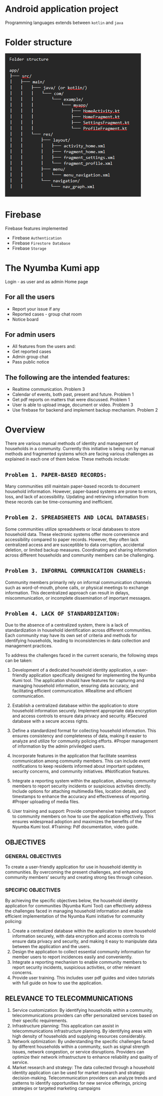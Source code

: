 # Android application project
Programming languages extends between `kotlin` and `java`

# Folder structure
![alt text](./Android%20app%20folder%20structure..png)

# Firebase
Firebase features implemented
- Firebase `Authentication`
- Firebase `Firestore Database`
- Firebase `Storage`

# The Nyumba Kumi app
Login - as user and as admin
Home page

## For all the users
- Report your issue if any
- Reported cases - group chat room
- Notice board

## For admin users
- All features from the users and:
- Get reported cases
- Admin group chat
- Pass public notice

## The following are the intended features:
- Realtime communication. Problem 3
- Calendar of events, both past, present and future. Problem 1
- Get pdf reports on matters that were discussed. Problem 1
- User is able to upload image, document or video. Problem 3
- Use firebase for backend and implement backup mechanism. Problem 2

# Overview
There are various manual methods of identity and management of households in a community. Currently this initiative is being run by manual methods and fragmented systems which are facing various challenges as explained in each one of them below.
These methods include:
## `Problem 1. PAPER-BASED RECORDS:`
Many communities still maintain paper-based records to document household information. However, paper-based systems are prone to errors, loss, and lack of accessibility. Updating and retrieving information from these records can be time-consuming and inefficient.

## `Problem 2. SPREADSHEETS AND LOCAL DATABASES:`
Some communities utilize spreadsheets or local databases to store household data. These electronic systems offer more convenience and accessibility compared to paper records. However, they often lack centralized access and are susceptible to data corruption, accidental deletion, or limited backup measures. Coordinating and sharing information across different households and community members can be challenging.

## `Problem 3. INFORMAL COMMUNICATION CHANNELS:`
Community members primarily rely on informal communication channels such as word-of-mouth, phone calls, or physical meetings to exchange information. This decentralized approach can result in delays, miscommunication, or incomplete dissemination of important messages.

## `Problem 4. LACK OF STANDARDIZATION:`
Due to the absence of a centralized system, there is a lack of standardization in household identification across different communities. Each community may have its own set of criteria and methods for identifying households, leading to inconsistencies in data collection and management practices.

To address the challenges faced in the current scenario, the following steps can be taken:
1) Development of a dedicated household identity application, a user-friendly application specifically designed for implementing the Nyumba Kumi tool. The application should have features for capturing and managing household information, ensuring data accuracy, and facilitating efficient communication.
   #Realtime and efficient communication.

2) Establish a centralized database within the application to store household information securely. Implement appropriate data encryption and access controls to ensure data privacy and security.
   #Secured database with a secure access rights.

3) Define a standardized format for collecting household information. This ensures consistency and completeness of data, making it easier to analyze and utilize for community policing efforts.
   #Proper management of information by the admin priviledged users.

4) Incorporate features in the application that facilitate seamless communication among community members. This can include event notifications to keep residents informed about important updates, security concerns, and community initiatives.
   #Notification features.

5) Integrate a reporting system within the application, allowing community members to report security incidents or suspicious activities directly. Include options for attaching multimedia files, location details, and timestamps to enhance the accuracy and effectiveness of reporting.
   #Proper uploading of media files.

6) User training and support: Provide comprehensive training and support to community members on how to use the application effectively. This ensures widespread adoption and maximizes the benefits of the Nyumba Kumi tool.
   #Training: Pdf documentation, video guide.

## OBJECTIVES
### GENERAL OBJECTIVES
To create a user-friendly application for use in household identity in communities. By overcoming the present challenges, and enhancing community members’ security and creating strong ties through cohesion.

### SPECIFIC OBJECTIVES
By achieving the specific objectives below, the household identity application for communities (Nyumba Kumi Tool) can effectively address the challenges faced in managing household information and enable efficient implementation of the Nyumba Kumi initiative for community policing:
1) Create a centralized database within the application to store household information securely, with data encryption and access controls to ensure data privacy and security, and making it easy to manipulate data between the application and the users.
2) Design the application to collect essential community information for member users to report incidences easily and conveniently.
3) Integrate a reporting mechanism to enable community members to report security incidents, suspicious activities, or other relevant concerns.
4) Provide user training. This includes user pdf guides and video tutorials with full guide on how to use the application.

## RELEVANCE TO TELECOMMUNICATIONS
1) Service customization: By identifying households within a community, telecommunications providers can offer personalized services based on their specific requirements.
2) Infrastructure planning: This application can assist in telecommunications infrastructure planning. By identifying areas with high density of households and supplying resources considerably.
3) Network optimization: By understanding the specific challenges faced by different households within a community, such as signal strength issues, network congestion, or service disruptions. Providers can optimize their network infrastructure to enhance reliability and quality of service.
4) Market research and strategy: The data collected through a household identity application can be used for market research and strategic decision-making. Telecommunication providers can analyze trends and patterns to identify opportunities for new service offerings, pricing strategies or targeted marketing campaigns
